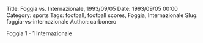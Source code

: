 Title: Foggia vs. Internazionale, 1993/09/05
Date: 1993/09/05 00:00
Category: sports
Tags: football, football scores, Foggia, Internazionale
Slug: foggia-vs-internazionale
Author: carbonero


Foggia 1 - 1 Internazionale
